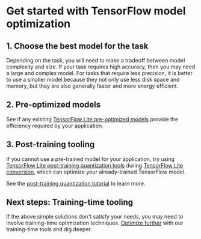 # Get started with TensorFlow model optimization

## 1. Choose the best model for the task

Depending on the task, you will need to make a tradeoff between model complexity
and size. If your task requires high accuracy, then you may need a large and
complex model. For tasks that require less precision, it is better to use a
smaller model because they not only use less disk space and memory, but they are
also generally faster and more energy efficient.

## 2. Pre-optimized models

See if any existing
[TensorFlow Lite pre-optimized models](https://www.tensorflow.org/lite/models)
provide the efficiency required by your application.

## 3. Post-training tooling

If you cannot use a pre-trained model for your application, try using
[TensorFlow Lite post-training quantization tools](./quantization/post_training)
during [TensorFlow Lite conversion](https://www.tensorflow.org/lite/convert),
which can optimize your already-trained TensorFlow model.

See the
[post-training quantization tutorial](https://github.com/tensorflow/tensorflow/blob/master/tensorflow/lite/g3doc/performance/post_training_quant.ipynb)
to learn more.

## Next steps: Training-time tooling

If the above simple solutions don't satisfy your needs, you may need to involve
training-time optimization techniques.
[Optimize further](optimize_further.md) with our training-time tools and dig
deeper.
